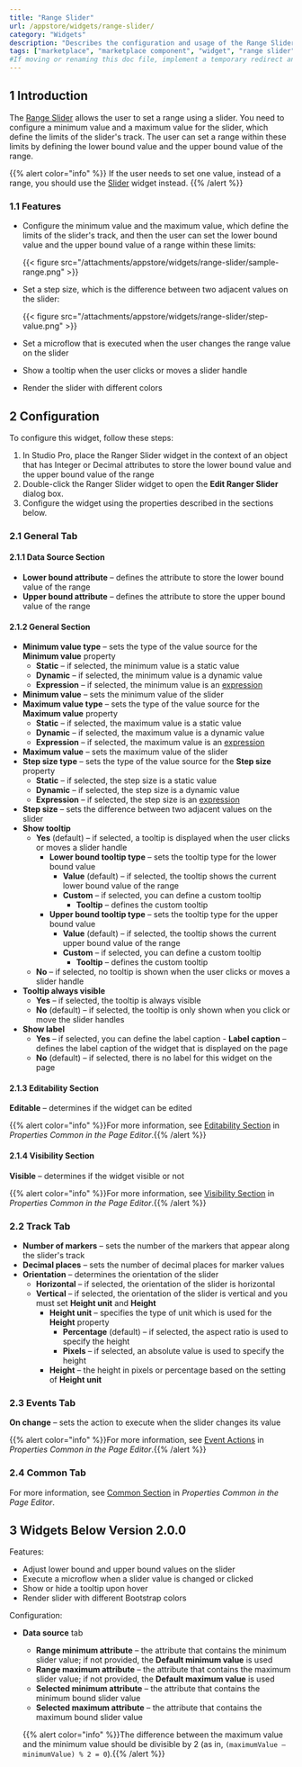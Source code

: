 ```yaml
---
title: "Range Slider"
url: /appstore/widgets/range-slider/
category: "Widgets"
description: "Describes the configuration and usage of the Range Slider widget, which is available in the Mendix Marketplace."
tags: ["marketplace", "marketplace component", "widget", "range slider", "platform support"]
#If moving or renaming this doc file, implement a temporary redirect and let the respective team know they should update the URL in the product. See Mapping to Products for more details.
---
```


## 1 Introduction

The [Range Slider](https://marketplace.mendix.com/link/component/52704/) allows the user to set a range using a slider. You need to configure a minimum value and a maximum value for the slider, which define the limits of the slider's track. The user can set a range within these limits by defining the lower bound value and the upper bound value of the range.

{{% alert color="info" %}}
If the user needs to set one value, instead of a range, you should use the [Slider](/appstore/widgets/slider/) widget instead.
{{% /alert %}}

### 1.1 Features

* Configure the minimum value and the maximum value, which define the limits of the slider's track, and then the user can set the lower bound value and the upper bound value of a range within these limits:

  {{< figure src="/attachments/appstore/widgets/range-slider/sample-range.png" >}}

* Set a step size, which is the difference between two adjacent values on the slider:

  {{< figure src="/attachments/appstore/widgets/range-slider/step-value.png" >}}

* Set a microflow that is executed when the user changes the range value on the slider
* Show a tooltip when the user clicks or moves a slider handle
* Render the slider with different colors

## 2 Configuration

To configure this widget, follow these steps:

1. In Studio Pro, place the Ranger Slider widget in the context of an object that has Integer or Decimal attributes to store the lower bound value and the upper bound value of the range
2. Double-click the Ranger Slider widget to open the **Edit Ranger Slider** dialog box.
3. Configure the widget using the properties described in the sections below.

### 2.1 General Tab

#### 2.1.1 Data Source Section

- **Lower bound attribute** – defines the attribute to store the lower bound value of the range
- **Upper bound attribute** – defines the attribute to store the upper bound value of the range

#### 2.1.2 General Section

- **Minimum value type** – sets the type of the value source for the **Minimum value** property
    - **Static** – if selected, the minimum value is a static value
    - **Dynamic** – if selected, the minimum value is a dynamic value
    - **Expression** – if selected, the minimum value is an [expression](/refguide/expressions/)
- **Minimum value** – sets the minimum value of the slider
- **Maximum value type** – sets the type of the value source for the **Maximum value** property
    - **Static** – if selected, the maximum value is a static value
    - **Dynamic** – if selected, the maximum value is a dynamic value
    - **Expression** – if selected, the maximum value is an [expression](/refguide/expressions/)
- **Maximum value** – sets the maximum value of the slider
- **Step size type** – sets the type of the value source for the **Step size** property
    - **Static** – if selected, the step size is a static value
    - **Dynamic** – if selected, the step size is a dynamic value
    - **Expression** – if selected, the step size is an [expression](/refguide/expressions/)
- **Step size** – sets the difference between two adjacent values on the slider
- **Show tooltip**
    - **Yes** (default) – if selected, a tooltip is displayed when the user clicks or moves a slider handle
        - **Lower bound tooltip type** – sets the tooltip type for the lower bound value
            - **Value** (default) – if selected, the tooltip shows the current lower bound value of the range
            - **Custom** – if selected, you can define a custom tooltip
                - **Tooltip** – defines the custom tooltip
        - **Upper bound tooltip type** – sets the tooltip type for the upper bound value
            - **Value** (default) – if selected, the tooltip shows the current upper bound value of the range
            - **Custom** – if selected, you can define a custom tooltip
                - **Tooltip** – defines the custom tooltip
    - **No** – if selected, no tooltip is shown when the user clicks or moves a slider handle
- **Tooltip always visible**
    - **Yes** –  if selected, the tooltip is always visible
    - **No** (default) – if selected, the tooltip is only shown when you click or move the slider handles
- **Show label** 
    - **Yes** – if selected, you can define the label caption
      	   - **Label caption** – defines the label caption of the widget that is displayed on the page
    - **No** (default) – if selected, there is no label for this widget on the page

#### 2.1.3 Editability Section

**Editable** – determines if the widget can be edited

{{% alert color="info" %}}For more information, see [Editability Section](/refguide/common-widget-properties/#editability) in *Properties Common in the Page Editor*.{{% /alert %}}

#### 2.1.4 Visibility Section

**Visible** – determines if the widget visible or not

{{% alert color="info" %}}For more information, see [Visibility Section](/refguide/common-widget-properties/#visibility-properties) in *Properties Common in the Page Editor*.{{% /alert %}}

### 2.2 Track Tab

- **Number of markers** – sets the number of the markers that appear along the slider's track
- **Decimal places** – sets the number of decimal places for marker values
- **Orientation** – determines the orientation of the slider
    - **Horizontal** – if selected, the orientation of the slider is horizontal
    - **Vertical** – if selected, the orientation of the slider is vertical and you must set **Height unit** and **Height**
        - **Height unit** – specifies the type of unit which is used for the **Height** property
            - **Percentage** (default) – if selected, the aspect ratio is used to specify the height
            - **Pixels** – if selected, an absolute value is used to specify the height
        - **Height** – the height in pixels or percentage based on the setting of **Height unit**

### 2.3 Events Tab

**On change** – sets the action to execute when the slider changes its value

{{% alert color="info" %}}For more information, see [Event Actions](/refguide/on-click-event/#actions) in *Properties Common in the Page Editor*.{{% /alert %}}

### 2.4 Common Tab

For more information, see [Common Section](/refguide/common-widget-properties/#common-properties) in *Properties Common in the Page Editor*.

## 3 Widgets Below Version 2.0.0

Features:

* Adjust lower bound and upper bound values on the slider
* Execute a microflow when a slider value is changed or clicked
* Show or hide a tooltip upon hover
* Render slider with different Bootstrap colors

Configuration:

* **Data source** tab
    * **Range minimum attribute** – the attribute that contains the minimum slider value; if not provided, the **Default minimum value** is used
    * **Range maximum attribute** – the attribute that contains the maximum slider value; if not provided, the **Default maximum value** is used
    * **Selected minimum attribute** – the attribute that contains the minimum bound slider value 
    * **Selected maximum attribute** – the attribute that contains the maximum bound slider value
  
    {{% alert color="info" %}}The difference between the maximum value and the minimum value should be divisible by 2 (as in, `(maximumValue – minimumValue) % 2 = 0`).{{% /alert %}}
